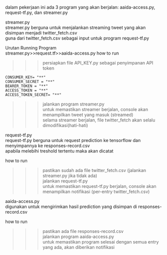 dalam pekerjaan ini ada 3 program yang akan berjalan: aaida-access.py, request-tf.py, dan streamer.py  

streamer.py  
streamer.py berguna untuk menjalankan streaming tweet yang akan disimpan menjadi twitter_fetch.csv  
guna dari twitter_fetch.csv sebagai input untuk program request-tf.py  

Urutan Running Program  
streamer.py>>request.tf>>aaida-access.py 
how to run  
>>>persiapkan file API_KEY.py sebagai penyimpanan API token  
```
CONSUMER_KEY= "**"
CONSUMER_SECRET = "**"
BEARER_TOKEN = "**"
ACCESS_TOKEN = "**"
ACCESS_TOKEN_SECRET= "**"
```
>>>jalankan program streamer.py  
>>>untuk memastikan streamer berjalan, console akan menampilkan tweet yang masuk (streamed)  
>>>selama streamer berjalan, file twitter_fetch akan selalu dimodifikasi(hati-hati)  


request-tf.py  
request-tf.py berguna untuk request prediction ke tensorflow dan menyimpannya ke responses-record.csv  
apabila melebihi treshold tertentu maka akan dicatat  

how to run  
>>>pastikan sudah ada file twitter_fetch.csv (jalankan streamer.py jika tidak ada)  
>>>jalankan request-tf.py  
>>>untuk memastikan request-tf.py berjalan, console akan menampilkan notifikasi (per-entry twitter_fetch.csv)  

aaida-access.py  
digunakan untuk mengirimkan hasil prediction yang disimpan di responses-record.csv  

how to run  
>>>pastikan ada file responses-record.csv  
>>>jalankan program aaida-access.py  
>>>untuk memastikan program selesai dengan semua entry yang ada, akan diberikan notifikasi  
